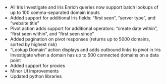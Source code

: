 * All Iris Investigate and Iris Enrich queries now support batch lookups of up to 100 comma-separated domain inputs
* Added support for additional Iris fields: “first seen”, “server type”, and “website title”
* Pivot action adds support for additional operators: “create date within”, “first seen within”, and “first seen since”
* Added pagination on pivot responses (returns up to 5000 domains, sorted by highest risk)
* “Lookup Domain” action displays and adds outbound links to pivot in Iris Investigate when a domain has up to 500 connected domains on a data point
* Added support for proxies
* Minor UI improvements
* Updated python libraries